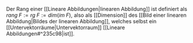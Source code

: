 Der Rang einer [[Lineare Abbildungen|linearen Abbildung]] ist definiert als $rang \; F := rg \; F := dim(im \; F)$, also als [[Dimension]] des [[Bild einer linearen Abbildung|Bildes der linearen Abbildung]], welches selbst ein [[Untervektorräume|Untervektorraum]] [[Lineare Abbildungen#^235c98|ist]].